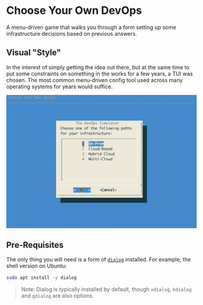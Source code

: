 # Choose Your Own DevOps
A menu-driven game that walks you through a form setting up some infrastructure
decisions based on previous answers.  

## Visual "Style"
In the interest of simply getting the idea out there, but at the same time to put some constraints on something
in the works for a few years, a TUI was chosen. The most common menu-driven config tool used across many 
operating systems for years would suffice. 

![Question 1](choose_devops_q1.png)

## Pre-Requisites
The only thing you will need is a form of [`dialog`](https://invisible-island.net/dialog/dialog.html) installed. For example, the 
shell version on Ubuntu:

```bash
sudo apt install -y dialog
```

> Note: Dialog is typically installed by default, though `xdialog`, `kdialog` and `gdialog` are also options. 
